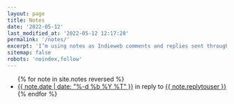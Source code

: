 ```yaml
---
layout: page
title: Notes
date: '2022-05-12'
last_modified_at: '2022-05-12 12:17:28'
permalink: '/notes/'
excerpt: 'I’m using notes as Indieweb comments and replies sent through webmentions. Inspired by <a href="https://brainbaking.com/notes/">Wouter Groeneveld</a>.'
sitemap: false
robots: 'noindex,follow'
---
```

<ul class="list-unstyled ps-0 mt-5">
{% for note in site.notes reversed %}
  <li class="py-1"><a href="{{ note.url }}">{{ note.date | date: "%-d %b %Y %T" }}</a> in reply to <a href="{{ note.replyto }}">{{ note.replytouser }}</a></li>
{% endfor %}
</ul>
